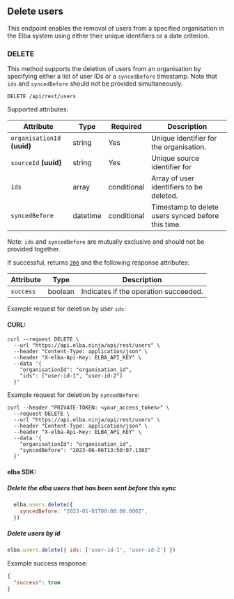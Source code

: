 ## Delete users

This endpoint enables the removal of users from a specified organisation in the Elba system using either their unique identifiers or a date criterion.

### DELETE
This method supports the deletion of users from an organisation by specifying either a list of user IDs or a `syncedBefore` timestamp. Note that `ids` and `syncedBefore` should not be provided simultaneously.

```plaintext
DELETE /api/rest/users
```

Supported attributes:

| Attribute                | Type         | Required | Description                                        |
|--------------------------|--------------|----------|----------------------------------------------------|
| `organisationId`  **(uuid)**       | string       | Yes      | Unique identifier for the organisation.  
| `sourceId` **(uuid)**               | string   | Yes      | Unique source identifier for           |
| `ids`                    | array| conditional       | Array of user identifiers to be deleted.           |
| `syncedBefore`           | datetime     | conditional       | Timestamp to delete users synced before this time. |

Note: `ids` and `syncedBefore` are mutually exclusive and should not be provided together.

If successful, returns [`200`](rest/index.md#status-codes) and the following response attributes:

| Attribute                | Type     | Description                          |
|--------------------------|----------|--------------------------------------|
| `success`                | boolean  | Indicates if the operation succeeded.|

Example request for deletion by user `ids`:
#### CURL:
```shell
curl --request DELETE \
  --url "https://api.elba.ninja/api/rest/users" \
  --header "Content-Type: application/json" \
  --header "X-elba-Api-Key: ELBA_API_KEY" \
  --data '{
    "organisationId": "organisation_id",
    "ids": ["user-id-1", "user-id-2"]
  }'
```

Example request for deletion by `syncedBefore`:

```shell
curl --header "PRIVATE-TOKEN: <your_access_token>" \
  --request DELETE \
  --url "https://api.elba.ninja/api/rest/users" \
  --header "Content-Type: application/json" \
  --header "X-elba-Api-Key: ELBA_API_KEY" \
  --data '{
    "organisationId": "organisation_id",
    "syncedBefore": "2023-06-06T13:50:07.138Z"
  }'
```

#### elba SDK:

#####  Delete the elba users that has been sent before this sync
```javascript
  elba.users.delete({ 
    syncedBefore: "2023-01-01T00:00:00.000Z",
  })
```

##### Delete users by id
```javascript
elba.users.delete({ ids: ['user-id-1', 'user-id-2'] })  
```

Example success response:

```json
{
  "success": true
}
```